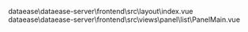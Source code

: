 dataease\dataease-server\frontend\src\layout\index.vue
dataease\dataease-server\frontend\src\views\panel\list\PanelMain.vue
